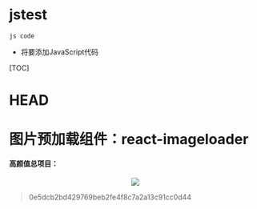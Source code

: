 # jstest
`js code`
- 将要添加JavaScript代码

[TOC]

# HEAD

图片预加载组件：react-imageloader
=
#### 高颜值总项目：

<div align=center><img src="http://cppics.b0.upaiyun.com/yanzhi_02/yanzhi_02.png"/></div>

> 0e5dcb2bd429769beb2fe4f8c7a2a13c91cc0d44
